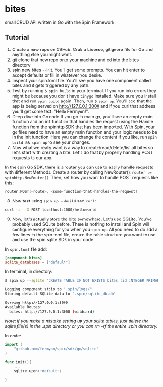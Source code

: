 # bites

small CRUD API written in Go with the Spin Framework

## Tutorial

1. Create a new repo on GitHub. Grab a License, gitignore file for Go and anything else you might want.
2. git clone that new repo onto your machine and cd into the bites directory
3. spin new bites --init. You'll get some prompts. You can hit enter to accept defaults or fill in whatever you desire.
4. Inspect your spin.toml file. You'll see you have one component called bites and it gets triggered by any path.
5. Test by running `$ spin build` in your terminal. If you run into errors they might be because you don't have `tinygo` installed. Make sure you install that and run `spin build` again. Then, run `$ spin up`. You'll see that the app is being served on http://127.0.0.1:3000 and if you curl that address you'll get some text: "Hello Fermyon!".
6. Deep dive into Go code
If you go to main.go, you'll see an empty main function and an init function that handles the request using the Handle function from the spinhttp SDK that has been imported. With Spin, your go files need to have an empty main function and your logic needs to be in the init function. Here you can change the content if you like, run `spin build && spin up` to see your changes.
7. Now what we really want is a way to create/read/delete/list all bites so let's start with creating a bite. Let's do that by properly handling POST requests to our app.

In the spin Go SDK, there is a router you can use to easily handle requests with different Methods. Create a router by calling NewRouter(): `router := spinhttp.NewRouter()`. Then,
set how you want to handle POST requests like this:

```go
router.POST(<route>, <some-function-that-handles-the-request)

```

8. Now test using `spin up --build` and `curl`:

```bash
curl -i  -X POST localhost:3000/helloworld
```

9. Now, let's actually store the bite somewhere. Let's use SQLite. You've probably used SQLite before. There is nothing to install and Spin will configure everything for you when you `spin up`. All you need to do add a few lines to the spin.toml file, create the table structure you want to use and use the spin sqlite SDK in your code

In `spin.toml` file add:

```toml
[component.bites]
sqlite_databases = ["default"]
```

In terminal, in directory:

```bash
$ spin up --sqlite "CREATE TABLE IF NOT EXISTS bites (id INTEGER PRIMARY KEY AUTOINCREMENT, content TEXT NOT NULL)"

Logging component stdio to ".spin/logs/"
Storing default SQLite data to ".spin/sqlite_db.db"

Serving http://127.0.0.1:3000
Available Routes:
  bites: http://127.0.0.1:3000 (wildcard)
```

_Note: If you make a mistake setting up your sqlite tables, just delete the sqlite file(s) in the .spin directory or you can rm -rf the entire .spin directory._

In code:

```go
import (
    "github.com/fermyon/spin/sdk/go/sqlite"
)

func init(){
    ...
    sqlite.Open("default")

}
```
